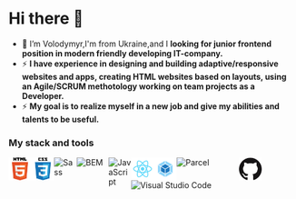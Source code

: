 <h1>Hi there 👋</h1>

- 🤔 I’m Volodymyr,I'm from Ukraine,and I **looking for junior frontend position
  in modern friendly developing IT-company.**
- ⚡ **I have experience in designing and building adaptive/responsive websites
  and apps, creating HTML websites based on layouts, using an Agile/SCRUM
  methotology working on team projects as a Developer.**
- ⚡ **My goal is to realize myself in a new job and give my abilities and
  talents to be useful.**

### My stack and tools

<img align="left" alt="HTML5" width="40px" src="https://raw.githubusercontent.com/github/explore/80688e429a7d4ef2fca1e82350fe8e3517d3494d/topics/html/html.png" />

<img align="left" alt="CSS3" width="40px" src="https://raw.githubusercontent.com/github/explore/80688e429a7d4ef2fca1e82350fe8e3517d3494d/topics/css/css.png" />

<img align="left" alt="Sass" width="40px" src="https://cdn2.iconfinder.com/data/icons/designer-skills/128/sass-512.png" />

<img align="left"  alt="BEM" width="56px" src="https://senior.ua/storage/article/content/50ce1416-6510-4a78-93d1-cd00ab912a9a.jpeg" />

<img align="left" alt="JavaScript" width="40px" src="https://cdn0.iconfinder.com/data/icons/designer-skills/128/node-js-512.png" />

<img align ="left" alt ="React" width="40px" src ="https://raw.githubusercontent.com/github/explore/80688e429a7d4ef2fca1e82350fe8e3517d3494d/topics/react/react.png">

<img align ="left" alt ="WebPack" width="40px" src ="https://raw.githubusercontent.com/github/explore/80688e429a7d4ef2fca1e82350fe8e3517d3494d/topics/webpack/webpack.png">

<img align ="left" alt ="Parcel" width="110px" src ="https://www.pngitem.com/pimgs/m/329-3298980_parcel-js-logo-hd-png-download.png">

<img align="left" alt="GitHub" width="40px" src="https://raw.githubusercontent.com/github/explore/78df643247d429f6cc873026c0622819ad797942/topics/github/github.png" />

<img alt="Visual Studio Code" width="40px" src="https://cdn2.iconfinder.com/data/icons/designer-skills/128/visualstudio-microsoft-webdesign-html-css-javascript-develop-512.png" />
